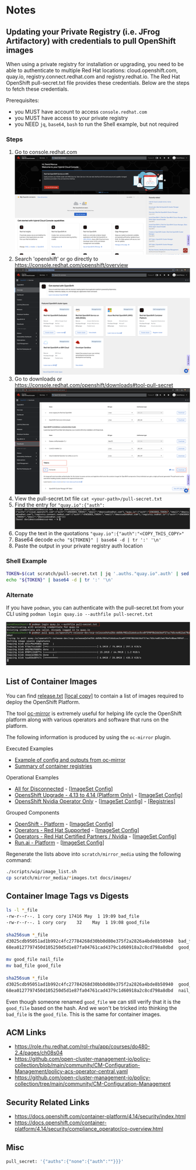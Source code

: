 # Notes

## Updating your Private Registry (i.e. JFrog Artifactory) with credentials to pull OpenShift images

When using a private registry for installation or upgrading, you need to be able to authenticate to multiple Red Hat locations: cloud.openshift.com, quay.io, registry.connect.redhat.com and registry.redhat.io. The Red Hat OpenShift pull-secret.txt file provides these credentials. Below are the steps to fetch these credentials.

Prerequisites:

- you MUST have account to access `console.redhat.com`
- you MUST have access to your private registry
- you NEED `jq`, `base64`, `bash` to run the Shell example, but not required

### Steps

1. Go to console.redhat.com
![images](./images/console-rh-com.png)
1. Search 'openshift' or go directly to <https://console.redhat.com/openshift/overview>
![images](./images/console-rh-com-overview.png)
1. Go to downloads or <https://console.redhat.com/openshift/downloads#tool-pull-secret>
![images](./images/tool-pull-secret.png)
1. View the pull-secret.txt file
`cat <your-path>/pull-secret.txt`
1. Find the entry for `"quay.io":{"auth":`
![images](./images/cat-pull-secret.png)
1. Copy the text in the quotations
`"quay.io":{"auth":"<COPY_THIS_COPY>"`
1. Base64 decode `echo "${TOKEN}" | base64 -d | tr ':' '\n'`
1. Paste the output in your private registry auth location

### Shell Example

```sh
TOKEN=$(cat scratch/pull-secret.txt | jq '.auths."quay.io".auth' | sed 's/"//g')
echo "${TOKEN}" | base64 -d | tr ':' '\n'
```

### Alternate

If you have `podman`, you can authenticate with the pull-secret.txt from your CLI using `podman login quay.io --authfile pull-secret.txt`

![images](./images/podman-login-quay.png)

## List of Container Images

You can find [release.txt](https://mirror.openshift.com/pub/openshift-v4/clients/ocp/stable-4.13/release.txt) [[local copy]](images/release.txt) to contain a list of images required to deploy the OpenShift Platform.

The tool [oc-mirror](https://github.com/openshift/oc-mirror) is extremely useful for helping life cycle the OpenShift platform along with various operators and software that runs on the platform.

The following information is produced by using the `oc-mirror` plugin.

Executed Examples

- [Example of config and outputs from oc-mirror](../components/imageset/example/)
- [Summary of container registries](images/registry-list.txt)

Operational Examples

- [All for Disconnected](images/imageset-config-all-images.txt) - [[ImageSet Config](../components/imageset/imageset-config-all.yaml)]
- [OpensShift Upgrade - 4.13 to 4.14 (Platform Only)](images/imageset-config-ocp-upgrade-images.txt) - [[ImageSet Config](../components/imageset/imageset-config-ocp-upgrade.yaml)]
- [OpensShift Nvidia Operator Only](images/imageset-config-nvidia-only-images.txt) - [[ImageSet Config](../components/imageset/imageset-config-nvidia-only.yaml)] - [[Registries]](../components/imageset/nvidia-only/registry-list.txt)

Grouped Components

- [OpenShift - Platform](images/imageset-config-ocp-images.txt) - [[ImageSet Config](../components/imageset/imageset-config-ocp.yaml)]
- [Operators - Red Hat Supported](images/imageset-config-redhat-images.txt) - [[ImageSet Config](../components/imageset/imageset-config-redhat.yaml)]
- [Operators - Red Hat Certified Partners / Nvidia](images/imageset-config-certified-images.txt) - [[ImageSet Config](../components/imageset/imageset-config-certified.yaml)]
- [Run.ai - Platform](images/imageset-config-runai-images.txt) - [[ImageSet Config](../components/imageset/imageset-config-runai.yaml)]

Regenerate the lists above into `scratch/mirror_media` using the following command:

```sh
./scripts/wip/image_list.sh
cp scratch/mirror_media/*images.txt docs/images/
```

## Container Image Tags vs Digests

```sh
ls -l *_file
-rw-r--r--. 1 cory cory 17416 May  1 19:09 bad_file
-rw-r--r--. 1 cory cory    32    May  1 19:08 good_file

sha256sum *_file
d3025cdb95051ad1b992c4fc27784268d30bb0d80e375f2a2826a4bde8b50940  bad_file
68ea0127797450d105250d5d1e87fa04761cad4379c1d60918a2c8cd798a8dbd  good_file

mv good_file nail_file
mv bad_file good_file

sha256sum *_file
d3025cdb95051ad1b992c4fc27784268d30bb0d80e375f2a2826a4bde8b50940  good_file
68ea0127797450d105250d5d1e87fa04761cad4379c1d60918a2c8cd798a8dbd  nail_file
```

Even though someone renamed `good_file` we can still verify that it is the `good_file` based on the hash. And we won't be tricked into thinking the `bad_file` is the `good_file`. This is the same for container images.

## ACM Links

- <https://role.rhu.redhat.com/rol-rhu/app/courses/do480-2.4/pages/ch08s04>
- <https://github.com/open-cluster-management-io/policy-collection/blob/main/community/CM-Configuration-Management/policy-acs-operator-central.yaml>
- <https://github.com/open-cluster-management-io/policy-collection/tree/main/community/CM-Configuration-Management>

## Security Related Links

- <https://docs.openshift.com/container-platform/4.14/security/index.html>
- <https://docs.openshift.com/container-platform/4.14/security/compliance_operator/co-overview.html>

## Misc

```sh
pull_secret: '{"auths":{"none":{"auth":""}}}'
```
